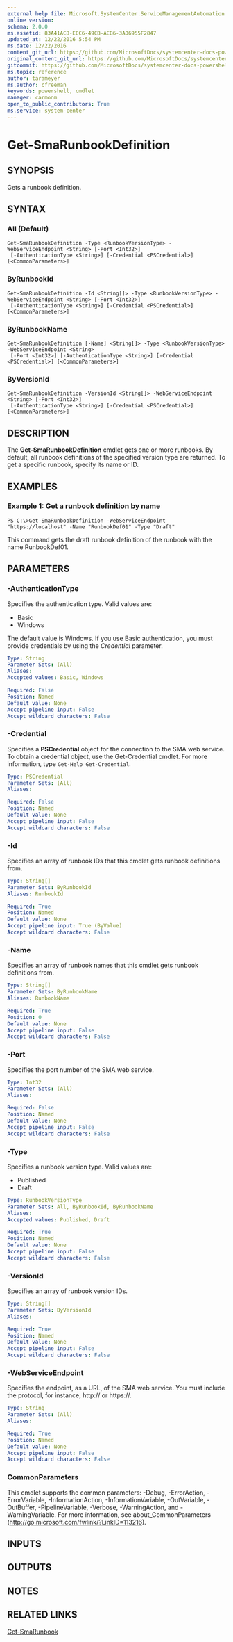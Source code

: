 ```yaml
---
external help file: Microsoft.SystemCenter.ServiceManagementAutomation.dll-Help.xml
online version: 
schema: 2.0.0
ms.assetid: 83A41AC8-ECC6-49CB-AEB6-3A06955F2847
updated_at: 12/22/2016 5:54 PM
ms.date: 12/22/2016
content_git_url: https://github.com/MicrosoftDocs/systemcenter-docs-powershell/blob/master/systemcenter-cmdlets/SystemCenter2016/ServiceManagementAutomation/vlatest/Get-SmaRunbookDefinition.md
original_content_git_url: https://github.com/MicrosoftDocs/systemcenter-docs-powershell/blob/master/systemcenter-cmdlets/SystemCenter2016/ServiceManagementAutomation/vlatest/Get-SmaRunbookDefinition.md
gitcommit: https://github.com/MicrosoftDocs/systemcenter-docs-powershell/blob/17c3a51bd892aad46c731d9f381f0704b4815004/systemcenter-cmdlets/SystemCenter2016/ServiceManagementAutomation/vlatest/Get-SmaRunbookDefinition.md
ms.topic: reference
author: tarameyer
ms.author: cfreeman
keywords: powershell, cmdlet
manager: carmonm
open_to_public_contributors: True
ms.service: system-center
---
```


# Get-SmaRunbookDefinition

## SYNOPSIS
Gets a runbook definition.

## SYNTAX

### All (Default)
```
Get-SmaRunbookDefinition -Type <RunbookVersionType> -WebServiceEndpoint <String> [-Port <Int32>]
 [-AuthenticationType <String>] [-Credential <PSCredential>] [<CommonParameters>]
```

### ByRunbookId
```
Get-SmaRunbookDefinition -Id <String[]> -Type <RunbookVersionType> -WebServiceEndpoint <String> [-Port <Int32>]
 [-AuthenticationType <String>] [-Credential <PSCredential>] [<CommonParameters>]
```

### ByRunbookName
```
Get-SmaRunbookDefinition [-Name] <String[]> -Type <RunbookVersionType> -WebServiceEndpoint <String>
 [-Port <Int32>] [-AuthenticationType <String>] [-Credential <PSCredential>] [<CommonParameters>]
```

### ByVersionId
```
Get-SmaRunbookDefinition -VersionId <String[]> -WebServiceEndpoint <String> [-Port <Int32>]
 [-AuthenticationType <String>] [-Credential <PSCredential>] [<CommonParameters>]
```

## DESCRIPTION
The **Get-SmaRunbookDefinition** cmdlet gets one or more runbooks.
By default, all runbook definitions of the specified version type are returned.
To get a specific runbook, specify its name or ID.

## EXAMPLES

### Example 1: Get a runbook definition by name
```
PS C:\>Get-SmaRunbookDefinition -WebServiceEndpoint "https://localhost" -Name "RunbookDef01" -Type "Draft"
```

This command gets the draft runbook definition of the runbook with the name RunbookDef01.

## PARAMETERS

### -AuthenticationType
Specifies the authentication type.
Valid values are: 

- Basic
- Windows

The default value is Windows.
If you use Basic authentication, you must provide credentials by using the *Credential* parameter.

```yaml
Type: String
Parameter Sets: (All)
Aliases: 
Accepted values: Basic, Windows

Required: False
Position: Named
Default value: None
Accept pipeline input: False
Accept wildcard characters: False
```

### -Credential
Specifies a **PSCredential** object for the connection to the SMA web service.
To obtain a credential object, use the Get-Credential cmdlet.
For more information, type `Get-Help Get-Credential`.

```yaml
Type: PSCredential
Parameter Sets: (All)
Aliases: 

Required: False
Position: Named
Default value: None
Accept pipeline input: False
Accept wildcard characters: False
```

### -Id
Specifies an array of runbook IDs that this cmdlet gets runbook definitions from.

```yaml
Type: String[]
Parameter Sets: ByRunbookId
Aliases: RunbookId

Required: True
Position: Named
Default value: None
Accept pipeline input: True (ByValue)
Accept wildcard characters: False
```

### -Name
Specifies an array of runbook names that this cmdlet gets runbook definitions from.

```yaml
Type: String[]
Parameter Sets: ByRunbookName
Aliases: RunbookName

Required: True
Position: 0
Default value: None
Accept pipeline input: False
Accept wildcard characters: False
```

### -Port
Specifies the port number of the SMA web service.

```yaml
Type: Int32
Parameter Sets: (All)
Aliases: 

Required: False
Position: Named
Default value: None
Accept pipeline input: False
Accept wildcard characters: False
```

### -Type
Specifies a runbook version type.
Valid values are: 

- Published
- Draft

```yaml
Type: RunbookVersionType
Parameter Sets: All, ByRunbookId, ByRunbookName
Aliases: 
Accepted values: Published, Draft

Required: True
Position: Named
Default value: None
Accept pipeline input: False
Accept wildcard characters: False
```

### -VersionId
Specifies an array of runbook version IDs.

```yaml
Type: String[]
Parameter Sets: ByVersionId
Aliases: 

Required: True
Position: Named
Default value: None
Accept pipeline input: False
Accept wildcard characters: False
```

### -WebServiceEndpoint
Specifies the endpoint, as a URL, of the SMA web service.
You must include the protocol, for instance, http:// or https://.

```yaml
Type: String
Parameter Sets: (All)
Aliases: 

Required: True
Position: Named
Default value: None
Accept pipeline input: False
Accept wildcard characters: False
```

### CommonParameters
This cmdlet supports the common parameters: -Debug, -ErrorAction, -ErrorVariable, -InformationAction, -InformationVariable, -OutVariable, -OutBuffer, -PipelineVariable, -Verbose, -WarningAction, and -WarningVariable. For more information, see about_CommonParameters (http://go.microsoft.com/fwlink/?LinkID=113216).

## INPUTS

## OUTPUTS

## NOTES

## RELATED LINKS

[Get-SmaRunbook](xref:SystemCenter2016/ServiceManagementAutomation/vlatest/Get-SmaRunbook.md)

